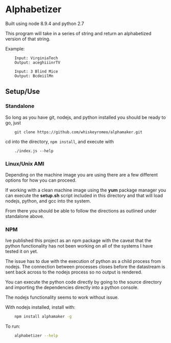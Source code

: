 # Alphabetizer

Built using node 8.9.4 and python 2.7

This program will take in a series of string and return an alphabetized version of that string.

Example:
```
    Input: VirginiaTech
    Output: aceghiiinrTV

    Input: 3 Blind Mice
    Output: BcdeiilMn
```

## Setup/Use

### Standalone

So long as you have git, nodejs, and python installed you should be ready to go, just
```
    git clone https://github.com/whiskeyromeo/alphamaker.git
```
cd into the directory, `npm install`, and execute with
```
    ./index.js --help
```


### Linux/Unix AMI
Depending on the machine image you are using there are a few different options for how you can proceed.

If working with a clean machine image using the **yum** package manager you can execute the **setup.sh** script included in this directory and that will load nodejs, python, and gcc into the system.

From there you should be able to follow the directions as outlined under standalone above.

### NPM

Ive published this project as an npm package with the caveat that the python functionality has not been working on all of the systems I have tested it on yet.

The issue has to due with the execution of python as a child process from nodejs. The connection between processes closes before the datastream is sent back across to the nodejs process so no output is rendered.

You can execute the python code directly by going to the source directory and importing the dependencies directly into a python console.

The nodejs functionality seems to work without issue.

With nodejs installed, install with:
```bash
    npm install alphamaker -g
```
To run:
```bash
    alphabetizer --help
```
